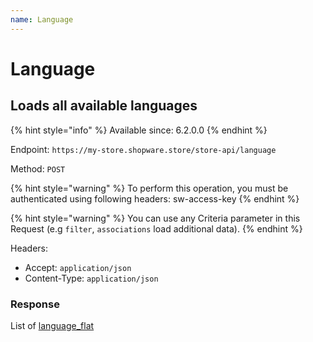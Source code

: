 ```yaml
---
name: Language
---
```


# Language

## Loads all available languages

{% hint style="info" %}
Available since: 6.2.0.0
{% endhint %}

Endpoint: `https://my-store.shopware.store/store-api/language`

Method: `POST`

{% hint style="warning" %}
To perform this operation, you must be authenticated using following headers:
sw-access-key
{% endhint %}

{% hint style="warning" %}
You can use any Criteria parameter in this Request (e.g `filter`, `associations` load additional data).
{% endhint %}

Headers:

- Accept: `application/json`
- Content-Type: `application/json`

### Response

List of [language_flat](/schema/language_flat.md)
